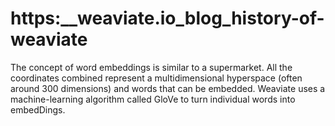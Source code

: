 # https:\_\_weaviate.io_blog_history-of-weaviate

The concept of word embeddings is similar to a supermarket. All the coordinates combined represent a multidimensional hyperspace (often around 300 dimensions) and words that  can be embedded. Weaviate uses a machine-learning algorithm called GloVe to turn individual words into embedDings.
